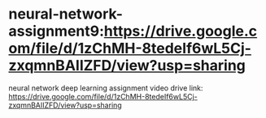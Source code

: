 # neural-network-assignment9:https://drive.google.com/file/d/1zChMH-8tedeIf6wL5Cj-zxqmnBAIIZFD/view?usp=sharing
neural network deep learning assignment video drive link:
                  https://drive.google.com/file/d/1zChMH-8tedeIf6wL5Cj-zxqmnBAIIZFD/view?usp=sharing
